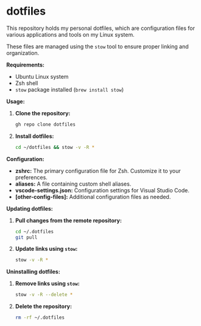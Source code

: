 # dotfiles

This repository holds my personal dotfiles, which are configuration files for various applications and tools on my Linux system.

These files are managed using the `stow` tool to ensure proper linking and organization.

**Requirements:**

* Ubuntu Linux system
* Zsh shell
* `stow` package installed (`brew install stow`)

**Usage:**

1. **Clone the repository:**

   ```bash
   gh repo clone dotfiles
   ```

2. **Install dotfiles:**

   ```bash
   cd ~/dotfiles && stow -v -R *
   ```

**Configuration:**

* **zshrc:** The primary configuration file for Zsh. Customize it to your preferences.
* **aliases:** A file containing custom shell aliases.
* **vscode-settings.json:** Configuration settings for Visual Studio Code.
* **[other-config-files]:** Additional configuration files as needed.

**Updating dotfiles:**

1. **Pull changes from the remote repository:**

   ```bash
   cd ~/.dotfiles
   git pull
   ```

2. **Update links using `stow`:**

   ```bash
   stow -v -R *
   ```

**Uninstalling dotfiles:**

1. **Remove links using `stow`:**

   ```bash
   stow -v -R --delete *
   ```

2. **Delete the repository:**

   ```bash
   rm -rf ~/.dotfiles
   ```
